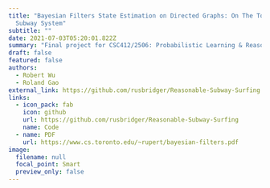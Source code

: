 ```yaml
---
title: "Bayesian Filters State Estimation on Directed Graphs: On The Toronto
  Subway System"
subtitle: ""
date: 2021-07-03T05:20:01.822Z
summary: "Final project for CSC412/2506: Probabilistic Learning & Reasoning"
draft: false
featured: false
authors:
  - Robert Wu
  - Roland Gao
external_link: https://github.com/rusbridger/Reasonable-Subway-Surfing
links:
  - icon_pack: fab
    icon: github
    url: https://github.com/rusbridger/Reasonable-Subway-Surfing
    name: Code
  - name: PDF
    url: https://www.cs.toronto.edu/~rupert/bayesian-filters.pdf
image:
  filename: null
  focal_point: Smart
  preview_only: false
---
```

